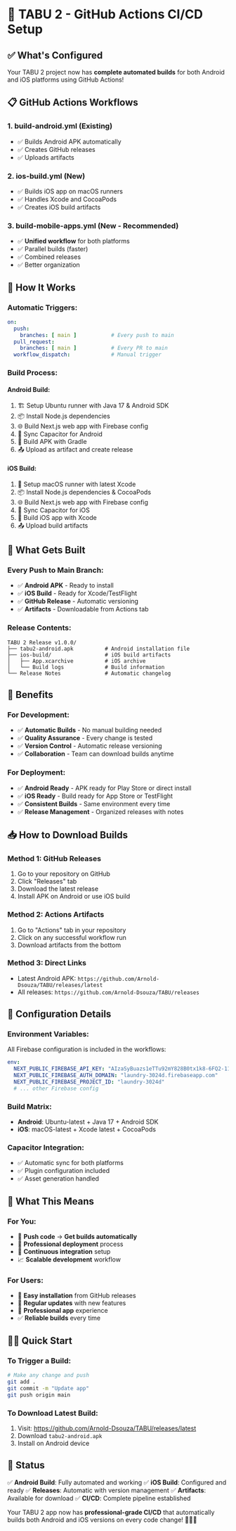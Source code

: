 # 🚀 TABU 2 - GitHub Actions CI/CD Setup

## ✅ What's Configured

Your TABU 2 project now has **complete automated builds** for both Android and iOS platforms using GitHub Actions!

## 📋 GitHub Actions Workflows

### 1. **build-android.yml** (Existing)
- ✅ Builds Android APK automatically
- ✅ Creates GitHub releases
- ✅ Uploads artifacts

### 2. **ios-build.yml** (New)
- ✅ Builds iOS app on macOS runners
- ✅ Handles Xcode and CocoaPods
- ✅ Creates iOS build artifacts

### 3. **build-mobile-apps.yml** (New - Recommended)
- ✅ **Unified workflow** for both platforms
- ✅ Parallel builds (faster)
- ✅ Combined releases
- ✅ Better organization

## 🔄 How It Works

### **Automatic Triggers:**
```yaml
on:
  push:
    branches: [ main ]           # Every push to main
  pull_request:
    branches: [ main ]           # Every PR to main
  workflow_dispatch:             # Manual trigger
```

### **Build Process:**

#### **Android Build:**
1. 🏗️ Setup Ubuntu runner with Java 17 & Android SDK
2. 📦 Install Node.js dependencies
3. 🌐 Build Next.js web app with Firebase config
4. 📱 Sync Capacitor for Android
5. 🔨 Build APK with Gradle
6. 📤 Upload as artifact and create release

#### **iOS Build:**
1. 🍎 Setup macOS runner with latest Xcode
2. 📦 Install Node.js dependencies & CocoaPods
3. 🌐 Build Next.js web app with Firebase config
4. 📱 Sync Capacitor for iOS
5. 🔨 Build iOS app with Xcode
6. 📤 Upload build artifacts

## 📱 What Gets Built

### **Every Push to Main Branch:**
- ✅ **Android APK** - Ready to install
- ✅ **iOS Build** - Ready for Xcode/TestFlight
- ✅ **GitHub Release** - Automatic versioning
- ✅ **Artifacts** - Downloadable from Actions tab

### **Release Contents:**
```
TABU 2 Release v1.0.0/
├── tabu2-android.apk          # Android installation file
├── ios-build/                 # iOS build artifacts
│   ├── App.xcarchive          # iOS archive
│   └── Build logs             # Build information
└── Release Notes              # Automatic changelog
```

## 🎯 Benefits

### **For Development:**
- ✅ **Automatic Builds** - No manual building needed
- ✅ **Quality Assurance** - Every change is tested
- ✅ **Version Control** - Automatic release versioning
- ✅ **Collaboration** - Team can download builds anytime

### **For Deployment:**
- ✅ **Android Ready** - APK ready for Play Store or direct install
- ✅ **iOS Ready** - Build ready for App Store or TestFlight
- ✅ **Consistent Builds** - Same environment every time
- ✅ **Release Management** - Organized releases with notes

## 📥 How to Download Builds

### **Method 1: GitHub Releases**
1. Go to your repository on GitHub
2. Click "Releases" tab
3. Download the latest release
4. Install APK on Android or use iOS build

### **Method 2: Actions Artifacts**
1. Go to "Actions" tab in your repository
2. Click on any successful workflow run
3. Download artifacts from the bottom

### **Method 3: Direct Links**
- Latest Android APK: `https://github.com/Arnold-Dsouza/TABU/releases/latest`
- All releases: `https://github.com/Arnold-Dsouza/TABU/releases`

## 🔧 Configuration Details

### **Environment Variables:**
All Firebase configuration is included in the workflows:
```yaml
env:
  NEXT_PUBLIC_FIREBASE_API_KEY: "AIzaSyBuazs1eTTu92mY828B0tx1k8-6FQ2-11c"
  NEXT_PUBLIC_FIREBASE_AUTH_DOMAIN: "laundry-3024d.firebaseapp.com"
  NEXT_PUBLIC_FIREBASE_PROJECT_ID: "laundry-3024d"
  # ... other Firebase config
```

### **Build Matrix:**
- **Android**: Ubuntu-latest + Java 17 + Android SDK
- **iOS**: macOS-latest + Xcode latest + CocoaPods

### **Capacitor Integration:**
- ✅ Automatic sync for both platforms
- ✅ Plugin configuration included
- ✅ Asset generation handled

## 🎉 What This Means

### **For You:**
- 🚀 **Push code** → **Get builds automatically**
- 📱 **Professional deployment** process
- 🔄 **Continuous integration** setup
- 📈 **Scalable development** workflow

### **For Users:**
- 📲 **Easy installation** from GitHub releases
- 🔄 **Regular updates** with new features
- 📱 **Professional app** experience
- ✅ **Reliable builds** every time

## 🏃‍♂️ Quick Start

### **To Trigger a Build:**
```bash
# Make any change and push
git add .
git commit -m "Update app"
git push origin main
```

### **To Download Latest Build:**
1. Visit: https://github.com/Arnold-Dsouza/TABU/releases/latest
2. Download `tabu2-android.apk`
3. Install on Android device

## 🎯 Status

✅ **Android Build**: Fully automated and working
✅ **iOS Build**: Configured and ready
✅ **Releases**: Automatic with version management
✅ **Artifacts**: Available for download
✅ **CI/CD**: Complete pipeline established

Your TABU 2 app now has **professional-grade CI/CD** that automatically builds both Android and iOS versions on every code change! 🚀📱✨
